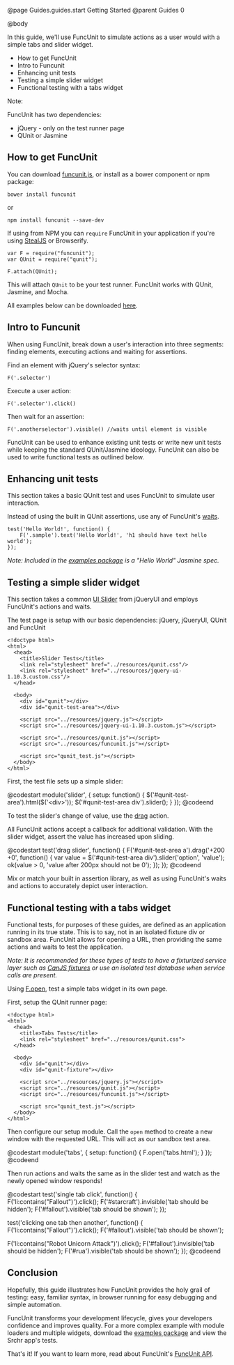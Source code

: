 @page Guides.guides.start Getting Started
@parent Guides 0

@body

In this guide, we'll use FuncUnit to simulate actions as a user would with a simple tabs and slider widget.

* How to get FuncUnit
* Intro to Funcunit
* Enhancing unit tests
* Testing a simple slider widget
* Functional testing with a tabs widget

Note:

FuncUnit has two dependencies:

* jQuery - only on the test runner page
* QUnit or Jasmine

## How to get FuncUnit

You can download [funcunit.js](/dist/latest/funcunit.js), or install as a bower component or npm package:

    bower install funcunit

or

    npm install funcunit --save-dev

If using from NPM you can `require` FuncUnit in your application if you're using [StealJS](http://stealjs.com/) or Browserify.

    var F = require("funcunit");
    var QUnit = require("qunit");

    F.attach(QUnit);

This will attach `QUnit` to be your test runner. FuncUnit works with QUnit, Jasmine, and Mocha.

All examples below can be downloaded [here](/dist/examples.zip).

## Intro to Funcunit

When using FuncUnit, break down a user's interaction into three segments: finding elements, executing actions and waiting for assertions.

Find an element with jQuery's selector syntax:

    F('.selector')

Execute a user action:

    F('.selector').click()

Then wait for an assertion:

    F('.anotherselector').visible() //waits until element is visible

FuncUnit can be used to enhance existing unit tests or write new unit tests while keeping the standard QUnit/Jasmine ideology. FuncUnit can also be used to write functional tests as outlined below.

## Enhancing unit tests

This section takes a basic QUnit test and uses FuncUnit to simulate user interaction.

Instead of using the built in QUnit assertions, use any of FuncUnit's [waits](/guides/funcunit.waits.html).

    test('Hello World!', function() {
        F('.sample').text('Hello World!', 'h1 should have text hello world');
    });

_Note: Included in the [examples package](/dist/examples.zip) is a "Hello World" Jasmine spec._

## Testing a simple slider widget

This section takes a common [UI Slider](http://api.jqueryui.com/slider) from jQueryUI and employs FuncUnit's actions and waits.

The test page is setup with our basic dependencies: jQuery, jQueryUI, QUnit and FuncUnit

    <!doctype html>
    <html>
      <head>
        <title>Slider Tests</title>
        <link rel="stylesheet" href="../resources/qunit.css"/>
        <link rel="stylesheet" href="../resources/jquery-ui-1.10.3.custom.css"/>
      </head>

      <body>
        <div id="qunit"></div>
        <div id="qunit-test-area"></div>

        <script src="../resources/jquery.js"></script>
        <script src="../resources/jquery-ui-1.10.3.custom.js"></script>

        <script src="../resources/qunit.js"></script>
        <script src="../resources/funcunit.js"></script>

        <script src="qunit_test.js"></script>
      </body>
    </html>

First, the test file sets up a simple slider:

@codestart
module('slider', {
  setup: function() {
    $('#qunit-test-area').html($('&lt;div>'));
    $('#qunit-test-area div').slider();
  }
});
@codeend

To test the slider's change of value, use the [drag](/docs/FuncUnit.prototype.drag.html) action.

All FuncUnit actions accept a callback for additional validation. With the slider widget, assert the value has increased upon sliding.

@codestart
test('drag slider', function() {
  F('#qunit-test-area a').drag('+200 +0', function() {
    var value = $('#qunit-test-area div').slider('option', 'value');
    ok(value > 0, 'value after 200px should not be 0');
  });
});
@codeend

Mix or match your built in assertion library, as well as using FuncUnit's waits and actions to accurately depict user interaction.

## Functional testing with a tabs widget

Functional tests, for purposes of these guides, are defined as an application running in its true state. This is to say, not in an isolated fixture div or sandbox area. FuncUnit allows for opening a URL, then providing the same actions and waits to test the application.

_Note: It is recommended for these types of tests to have a fixturized service layer such as [CanJS fixtures](http://canjs.com/docs/can.fixture.html) or use an isolated test database when service calls are present._

Using [F.open](/docs/FuncUnit.open.html), test a simple tabs widget in its own page.

First, setup the QUnit runner page:

    <!doctype html>
    <html>
      <head>
        <title>Tabs Tests</title>
        <link rel="stylesheet" href="../resources/qunit.css">
      </head>

      <body>
        <div id="qunit"></div>
        <div id="qunit-fixture"></div>

        <script src="../resources/jquery.js"></script>
        <script src="../resources/qunit.js"></script>
        <script src="../resources/funcunit.js"></script>

        <script src="qunit_test.js"></script>
      </body>
    </html>

Then configure our setup module. Call the `open` method to create a new window with the requested URL. This will act as our sandbox test area.

@codestart
module('tabs', {
  setup: function() {
    F.open('tabs.html');
  }
});
@codeend

Then run actions and waits the same as in the slider test and watch as the newly opened window responds!

@codestart
test('single tab click', function() {
  F('li:contains("Fallout")').click();
  F('#starcraft').invisible('tab should be hidden');
  F('#fallout').visible('tab should be shown');
});

test('clicking one tab then another', function() {
  F('li:contains("Fallout")').click();
  F('#fallout').visible('tab should be shown');

  F('li:contains("Robot Unicorn Attack")').click();
  F('#fallout').invisible('tab should be hidden');
  F('#rua').visible('tab should be shown');
});
@codeend

## Conclusion

Hopefully, this guide illustrates how FuncUnit provides the holy grail of testing: easy, familiar syntax, in browser running for easy debugging and simple automation.

FuncUnit transforms your development lifecycle, gives your developers confidence and improves quality. For a more complex example with module loaders and multiple widgets, download the [examples package](/dist/examples.zip) and view the Srchr app's tests.

That's it! If you want to learn more, read about FuncUnit's [FuncUnit API](/docs).

